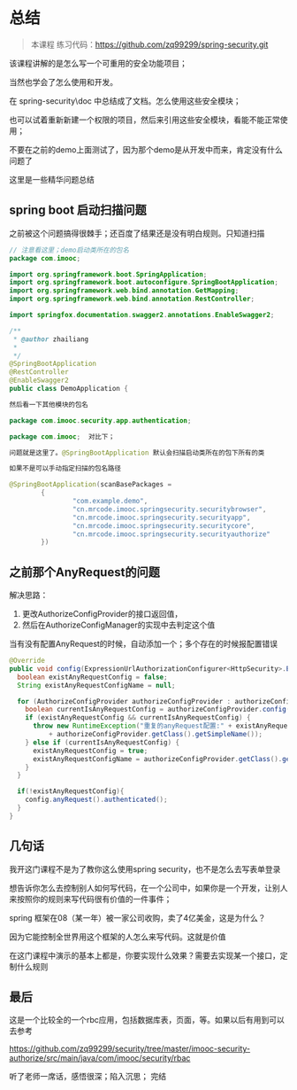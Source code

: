 # 总结

> 本课程 练习代码：https://github.com/zq99299/spring-security.git

该课程讲解的是怎么写一个可重用的安全功能项目；

当然也学会了怎么使用和开发。

在 spring-security\doc 中总结成了文档。怎么使用这些安全模块；

也可以试着重新新建一个权限的项目，然后来引用这些安全模块，看能不能正常使用；

不要在之前的demo上面测试了，因为那个demo是从开发中而来，肯定没有什么问题了

这里是一些精华问题总结

## spring boot 启动扫描问题
之前被这个问题搞得很棘手；还百度了结果还是没有明白规则。只知道扫描

```java
// 注意看这里；demo启动类所在的包名
package com.imooc;

import org.springframework.boot.SpringApplication;
import org.springframework.boot.autoconfigure.SpringBootApplication;
import org.springframework.web.bind.annotation.GetMapping;
import org.springframework.web.bind.annotation.RestController;

import springfox.documentation.swagger2.annotations.EnableSwagger2;

/**
 * @author zhailiang
 *
 */
@SpringBootApplication
@RestController
@EnableSwagger2
public class DemoApplication {

然后看一下其他模块的包名

package com.imooc.security.app.authentication;

package com.imooc;  对比下；

问题就是这里了。@SpringBootApplication 默认会扫描启动类所在的包下所有的类

如果不是可以手动指定扫描的包名路径

@SpringBootApplication(scanBasePackages =
        {
                "com.example.demo",
                "cn.mrcode.imooc.springsecurity.securitybrowser",
                "cn.mrcode.imooc.springsecurity.securityapp",
                "cn.mrcode.imooc.springsecurity.securitycore",
                "cn.mrcode.imooc.springsecurity.securityauthorize"
        })
```

## 之前那个AnyRequest的问题
解决思路：

1. 更改AuthorizeConfigProvider的接口返回值，
2. 然后在AuthorizeConfigManager的实现中去判定这个值

  当有没有配置AnyRequest的时候，自动添加一个；多个存在的时候报配置错误

```java
@Override
public void config(ExpressionUrlAuthorizationConfigurer<HttpSecurity>.ExpressionInterceptUrlRegistry config) {
  boolean existAnyRequestConfig = false;
  String existAnyRequestConfigName = null;

  for (AuthorizeConfigProvider authorizeConfigProvider : authorizeConfigProviders) {
    boolean currentIsAnyRequestConfig = authorizeConfigProvider.config(config);
    if (existAnyRequestConfig && currentIsAnyRequestConfig) {
      throw new RuntimeException("重复的anyRequest配置:" + existAnyRequestConfigName + ","
          + authorizeConfigProvider.getClass().getSimpleName());
    } else if (currentIsAnyRequestConfig) {
      existAnyRequestConfig = true;
      existAnyRequestConfigName = authorizeConfigProvider.getClass().getSimpleName();
    }
  }

  if(!existAnyRequestConfig){
    config.anyRequest().authenticated();
  }
}
```

## 几句话

我开这门课程不是为了教你这么使用spring security，也不是怎么去写表单登录

想告诉你怎么去控制别人如何写代码，在一个公司中，如果你是一个开发，让别人来按照你的规则来写代码很有价值的一件事件；

spring 框架在08（某一年）被一家公司收购，卖了4亿美金，这是为什么？

因为它能控制全世界用这个框架的人怎么来写代码。这就是价值

在这门课程中演示的基本上都是，你要实现什么效果？需要去实现某一个接口，定制什么规则

## 最后

这是一个比较全的一个rbc应用，包括数据库表，页面，等。如果以后有用到可以去参考

https://github.com/zq99299/security/tree/master/imooc-security-authorize/src/main/java/com/imooc/security/rbac

听了老师一席话，感悟很深；陷入沉思； 完结
